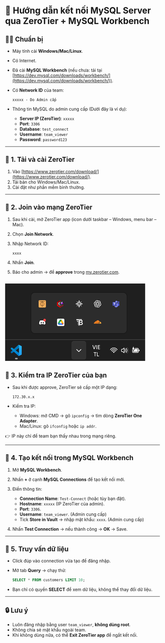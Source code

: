 # 📘 Hướng dẫn kết nối MySQL Server qua ZeroTier + MySQL Workbench

## 👨‍💻 Chuẩn bị

* Máy tính cài **Windows/Mac/Linux**.
* Có Internet.
* Đã cài **MySQL Workbench** (nếu chưa: tải tại [https://dev.mysql.com/downloads/workbench/](https://dev.mysql.com/downloads/workbench/)).
* Có **Network ID** của team:

  ```
  xxxxx - Do Admin cấp
  ```
* Thông tin MySQL do admin cung cấp (Dưới đây là ví dụ):

  * **Server IP (ZeroTier)**: `xxxxx`
  * **Port**: `3306`
  * **Database**: `test_connect`
  * **Username**: `team_viewer`
  * **Password**: `password123`

---

## 🔹 1. Tải và cài ZeroTier

1. Vào [https://www.zerotier.com/download/](https://www.zerotier.com/download/).
2. Tải bản cho Windows/Mac/Linux.
3. Cài đặt như phần mềm bình thường.

---

## 🔹 2. Join vào mạng ZeroTier

1. Sau khi cài, mở ZeroTier app (icon dưới taskbar – Windows, menu bar – Mac).
2. Chọn **Join Network**.
3. Nhập Network ID:

   ```
   xxxx
   ```
4. Nhấn **Join**.
5. Báo cho admin → để **approve** trong [my.zerotier.com](https://my.zerotier.com).

![alt text](image-1.png)
---

## 🔹 3. Kiểm tra IP ZeroTier của bạn

* Sau khi được approve, ZeroTier sẽ cấp một IP dạng:

  ```
  172.30.x.x
  ```
* Kiểm tra IP:

  * Windows: mở CMD → gõ `ipconfig` → tìm dòng **ZeroTier One Adapter**.
  * Mac/Linux: gõ `ifconfig` hoặc `ip addr`.

👉 IP này chỉ để team bạn thấy nhau trong mạng riêng.

---

## 🔹 4. Tạo kết nối trong MySQL Workbench

1. Mở **MySQL Workbench**.
2. Nhấn **+** ở cạnh **MySQL Connections** để tạo kết nối mới.
3. Điền thông tin:

   * **Connection Name**: `Test-Connect` (hoặc tùy bạn đặt).
   * **Hostname**: `xxxxx` (IP ZeroTier của admin).
   * **Port**: `3306`.
   * **Username**: `team_viewer`. (Admin cung cấp)
   * Tick **Store in Vault** → nhập mật khẩu: `xxxx`. (Admin cung cấp)
4. Nhấn **Test Connection** → nếu thành công → **OK** → Save.

---

## 🔹 5. Truy vấn dữ liệu

* Click đúp vào connection vừa tạo để đăng nhập.
* Mở tab **Query** → chạy thử:

  ```sql
  SELECT * FROM customers LIMIT 10;
  ```
* Bạn chỉ có quyền **SELECT** để xem dữ liệu, không thể thay đổi dữ liệu.

---

## 🔒 Lưu ý

* Luôn đăng nhập bằng user `team_viewer`, **không dùng root**.
* Không chia sẻ mật khẩu ngoài team.
* Khi không dùng nữa, có thể **Exit ZeroTier app** để ngắt kết nối.


